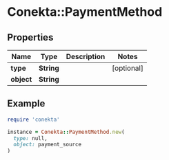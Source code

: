 # Conekta::PaymentMethod

## Properties

| Name | Type | Description | Notes |
| ---- | ---- | ----------- | ----- |
| **type** | **String** |  | [optional] |
| **object** | **String** |  |  |

## Example

```ruby
require 'conekta'

instance = Conekta::PaymentMethod.new(
  type: null,
  object: payment_source
)
```

